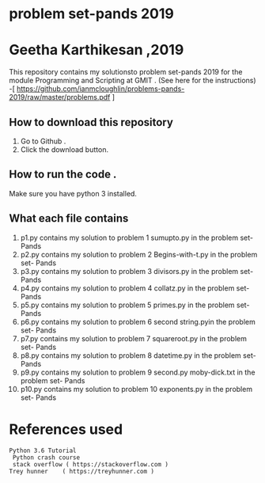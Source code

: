 # problem set-pands 2019
# Geetha Karthikesan ,2019

This repository contains my solutionsto problem set-pands 2019 for the module Programming and Scripting at GMIT .
(See here for the instructions) -[ https://github.com/ianmcloughlin/problems-pands-2019/raw/master/problems.pdf ]


## How to download this repository 
 1. Go to Github .
 2. Click the download button.

 ## How to run the code .
  Make sure you have python 3 installed.

  ## What each file contains

  1. p1.py contains my solution to problem 1 sumupto.py in the problem set- Pands
  2. p2.py  contains my solution to problem 2 Begins-with-t.py  in the problem set- Pands
  3. p3.py  contains my solution to problem 3  divisors.py in the problem set- Pands
  4. p4.py contains my solution to problem 4  collatz.py in the problem set- Pands
  5. p5.py  contains my solution to problem 5 primes.py in the problem set- Pands
  6. p6.py  contains my solution to problem 6 second string.pyin the problem set- Pands
  7. p7.py contains my solution to problem 7 squareroot.py  in the problem set- Pands
  8. p8.py  contains my solution to problem 8  datetime.py in the problem set- Pands
  9. p9.py  contains my solution to problem 9 second.py moby-dick.txt  in the problem set- Pands
  10. p10.py contains my solution to problem 10 exponents.py in the problem set- Pands
  

# References used 
 
    Python 3.6 Tutorial
     Python crash course
     stack overflow ( https://stackoverflow.com )
    Trey hunner    ( https://treyhunner.com )
